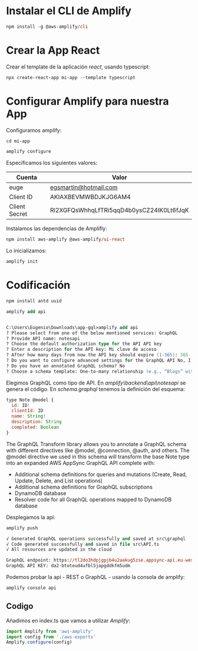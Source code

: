 # Instalar el CLI de Amplify

```ps
npm install -g @aws-amplify/cli
```

# Crear la App React

Crear el template de la aplicación _react_, usando typescript:

```ps
npx create-react-app mi-app --template typescript
```

# Configurar Amplify para nuestra App

Configuramos amplify:

```ps
cd mi-app

amplify configure
```

Especificamos los siguientes valores:

|Cuenta|Valor|
|-----|-----|
|euge|egsmartin@hotmail.com|
|Client ID|AKIAXBEVMWBDJKJG6AM4|
|Client Secret|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|

Instalamos las dependencias de Amplifly:

```ps
npm install aws-amplify @aws-amplify/ui-react
```

Lo inicializamos:

```ps
amplify init
```

# Codificación

```ps
npm install antd uuid
```

```ps
amplify add api


C:\Users\Eugenio\Downloads\app-gql>amplify add api
? Please select from one of the below mentioned services: GraphQL
? Provide API name: notesapi
? Choose the default authorization type for the API API key
? Enter a description for the API key: Mi clave de acceso
? After how many days from now the API key should expire (1-365): 365
? Do you want to configure advanced settings for the GraphQL API No, I am done.
? Do you have an annotated GraphQL schema? No
? Choose a schema template: One-to-many relationship (e.g., “Blogs” with “Posts” and “Comments”)
```

Elegimos GraphQL como tipo de API. En _amplify\backend\api\notesapi_ se genera el código. En _schema.graphql_ tenemos la definición del esquema:

```js
type Note @model {
  id: ID!
  clientId: ID
  name: String!
  description: String
  completed: Boolean
}
```
The GraphQL Transform library allows you to annotate a GraphQL schema with different directives like @model, @connection, @auth, and others. The @model directive we used in this schema will transform the base Note type into an expanded AWS AppSync GraphQL API complete with:

- Additional schema definitions for queries and mutations (Create, Read, Update, Delete, and List operations)
- Additional schema definitions for GraphQL subscriptions
- DynamoDB database
- Resolver code for all GraphQL operations mapped to DynamoDB database

Desplegamos la api:

```ps
amplify push

√ Generated GraphQL operations successfully and saved at src\graphql
√ Code generated successfully and saved in file src\API.ts
√ All resources are updated in the cloud

GraphQL endpoint: https://tl2do3hdpjgpjb4u2aakug5zse.appsync-api.eu-west-1.amazonaws.com/graphql
GraphQL API KEY: da2-btotoud4ufbl5japgddkfm5udm
```

Podemos probar la api - REST o GraphQL - usando la consola de amplify:

```ps
amplify console api
```

## Codigo

Añadimos en index.ts que vamos a utilizar _Amplify_:

```js
import Amplify from 'aws-amplify'
import config from './aws-exports'
Amplify.configure(config)
```

